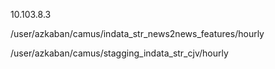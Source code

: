 10.103.8.3

/user/azkaban/camus/indata_str_news2news_features/hourly

/user/azkaban/camus/stagging_indata_str_cjv/hourly

